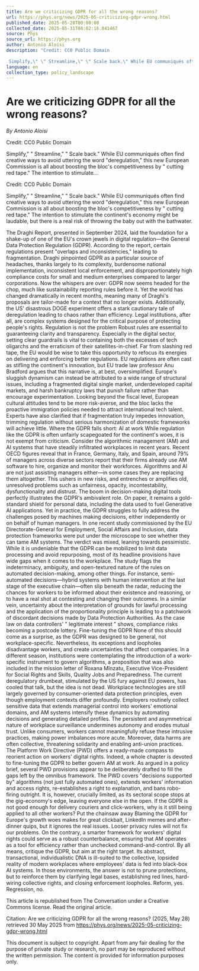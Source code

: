 ```yaml
---
title: Are we criticizing GDPR for all the wrong reasons?
url: https://phys.org/news/2025-05-criticizing-gdpr-wrong.html
published_date: 2025-05-28T00:00:00
collected_date: 2025-05-31T08:02:16.841467
source: Phys
source_url: https://phys.org
author: Antonio Aloisi
description: "Credit: CC0 Public Domain
 
 Simplify,\" \" Streamline,\" \" Scale back.\" While EU communiqués often find creative ways to avoid uttering the word \"deregulation,\" this new European Commission is all about boosting the bloc's competitiveness by \" cutting red tape.\" The intention to stimulate..."
language: en
collection_type: policy_landscape
---
```


# Are we criticizing GDPR for all the wrong reasons?

*By Antonio Aloisi*

Credit: CC0 Public Domain
 
 Simplify," " Streamline," " Scale back." While EU communiqués often find creative ways to avoid uttering the word "deregulation," this new European Commission is all about boosting the bloc's competitiveness by " cutting red tape." The intention to stimulate...

Credit: CC0 Public Domain
 
 Simplify," " Streamline," " Scale back." While EU communiqués often find creative ways to avoid uttering the word "deregulation," this new European Commission is all about boosting the bloc's competitiveness by " cutting red tape." The intention to stimulate the continent's economy might be laudable, but there is a real risk of throwing the baby out with the bathwater. 
 
 The Draghi Report, presented in September 2024, laid the foundation for a shake-up of one of the EU's crown jewels in digital regulation—the General Data Protection Regulation (GDPR). According to the report, certain regulations present "overlaps and inconsistencies," leading to fragmentation. 
 Draghi pinpointed GDPR as a particular source of headaches, thanks largely to its complexity, burdensome national implementation, inconsistent local enforcement, and disproportionately high compliance costs for small and medium enterprises compared to larger corporations. Now the whispers are over: GDPR now seems headed for the chop, much like sustainability reporting rules before it. 
 Yet the world has changed dramatically in recent months, meaning many of Draghi's proposals are tailor-made for a context that no longer exists. Additionally, the US' disastrous DOGE experiment offers a stark cautionary tale of deregulation leading to chaos rather than efficiency. Legal institutions, after all, are complex systems designed for the critical purpose of protecting people's rights. 
 Regulation is not the problem 
 Robust rules are essential to guaranteeing clarity and transparency. Especially in the digital sector, setting clear guardrails is vital to containing both the excesses of tech oligarchs and the erraticism of their satellites-in-chief. Far from slashing red tape, the EU would be wise to take this opportunity to refocus its energies on delivering and enforcing better regulations. 
 EU regulations are often cast as stifling the continent's innovation, but EU trade law professor Anu Bradford argues that this narrative is, at best, oversimplified. Europe's sluggish dynamism can instead be attributed to a wide range of structural issues, including a fragmented digital single market, underdeveloped capital markets, and harsh bankruptcy laws that punish failure rather than encourage experimentation. 
 Looking beyond the fiscal level, European cultural attitudes tend to be more risk-averse, and the bloc lacks the proactive immigration policies needed to attract international tech talent. 
 Experts have also clarified that if fragmentation truly impedes innovation, trimming regulation without serious harmonization of domestic frameworks will achieve little. 
 Where the GDPR falls short: AI at work 
 While regulation like the GDPR is often unfairly scapegoated for the continent's woes, it is not exempt from criticism. 
 Consider the algorithmic management (AM) and AI systems that have steadily infiltrated workplaces in recent years. Recent OECD figures reveal that in France, Germany, Italy, and Spain, around 79% of managers across diverse sectors report that their firms already use AM software to hire, organize and monitor their workforces. 
 Algorithms and AI are not just assisting managers either—in some cases they are replacing them altogether. This ushers in new risks, and entrenches or amplifies old, unresolved problems such as unfairness, opacity, incontestability, dysfunctionality and distrust. 
 The boom in decision-making digital tools perfectly illustrates the GDPR's ambivalent role. On paper, it remains a gold-standard shield for personal data, including the data used to fuel Generative AI applications. Yet in practice, the GDPR struggles to fully address the challenges posed by machines making decisions, either independently or on behalf of human managers. 
 In one recent study commissioned by the EU Directorate-General for Employment, Social Affairs and Inclusion, data protection frameworks were put under the microscope to see whether they can tame AM systems. The verdict was mixed, leaning towards pessimistic. While it is undeniable that the GDPR can be mobilized to limit data processing and avoid repurposing, most of its headline provisions have wide gaps when it comes to the workplace. 
 The study flags the indeterminacy, ambiguity, and open-textured nature of the rules on automated decision-making, among other things. For instance, semi-automated decisions—hybrid systems with human intervention at the last stage of the executive chain—often slip beneath the radar, reducing the chances for workers to be informed about their existence and reasoning, or to have a real shot at contesting and changing their outcomes. 
 In a similar vein, uncertainty about the interpretation of grounds for lawful processing and the application of the proportionality principle is leading to a patchwork of discordant decisions made by Data Protection Authorities. As the case law on data controllers' " legitimate interest " shows, compliance risks becoming a postcode lottery. 
 Fine-tuning the GDPR 
 None of this should come as a surprise, as the GDPR was designed to be general, not workplace-specific. Nevertheless, its exceptions and loopholes disadvantage workers, and create uncertainties that affect companies. 
 In a different season, institutions were contemplating the introduction of a work-specific instrument to govern algorithms, a proposition that was also included in the mission letter of Roxana Mînzatu, Executive Vice-President for Social Rights and Skills, Quality Jobs and Preparedness. The current deregulatory drumbeat, stimulated by the US fury against EU powers, has cooled that talk, but the idea is not dead. 
 Workplace technologies are still largely governed by consumer-oriented data protection principles, even though employment contexts differ profoundly. Employers routinely collect sensitive data that extends managerial control into workers' emotional domains, and AM systems intensify these dynamics by automating decisions and generating detailed profiles. 
 The persistent and asymmetrical nature of workplace surveillance undermines autonomy and erodes mutual trust. Unlike consumers, workers cannot meaningfully refuse these intrusive practices, making power imbalances more acute. Moreover, data harms are often collective, threatening solidarity and enabling anti-union practices. 
 The Platform Work Directive (PWD) offers a ready-made compass to reorient action on workers' digital rights. Indeed, a whole chapter is devoted to fine-tuning the GDPR to better govern AM at work. As argued in a policy brief, several PWD provisions appear to be deliberately drafted to fill the gaps left by the omnibus framework. 
 The PWD covers "decisions supported by" algorithms (not just fully automated ones), extends workers' information and access rights, re-establishes a right to explanation, and bans robo-firing outright. 
 It is, however, crucially limited, as its sectoral scope stops at the gig-economy's edge, leaving everyone else in the open. If the GDPR is not good enough for delivery couriers and click-workers, why is it still being applied to all other workers? 
 Put the chainsaw away 
 Blaming the GDPR for Europe's growth woes makes for great clickbait, LinkedIn memes and after-dinner quips, but it ignores the real issues. Looser privacy rules will not fix our problems. On the contrary, a smarter framework for workers' digital rights could serve as a robust counterbalance, ensuring that AM operates as a tool for efficiency rather than unchecked command-and-control. 
 By all means, critique the GDPR, but aim at the right target. Its abstract, transactional, individualistic DNA is ill-suited to the collective, lopsided reality of modern workplaces where employees' data is fed into black-box AI systems. 
 In those environments, the answer is not to prune protections, but to reinforce them by clarifying legal bases, establishing red lines, hard-wiring collective rights, and closing enforcement loopholes. Reform, yes. Regression, no.

This article is republished from The Conversation under a Creative Commons license. Read the original article.

Citation:
 Are we criticizing GDPR for all the wrong reasons? (2025, May 28)
 retrieved 30 May 2025
 from https://phys.org/news/2025-05-criticizing-gdpr-wrong.html

This document is subject to copyright. Apart from any fair dealing for the purpose of private study or research, no
 part may be reproduced without the written permission. The content is provided for information purposes only.